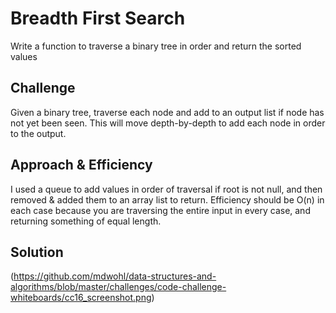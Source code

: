 # Breadth First Search
Write a function to traverse a binary tree in order and return the sorted values

## Challenge
Given a binary tree, traverse each node and add to an output list if node has not yet been seen. This will move depth-by-depth to add each node in order to the output.

## Approach & Efficiency
I used a queue to add values in order of traversal if root is not null, and then removed & added them to an array list to return. Efficiency should be O(n) in each case because you are traversing the entire input in every case, and returning something of equal length.

## Solution
(https://github.com/mdwohl/data-structures-and-algorithms/blob/master/challenges/code-challenge-whiteboards/cc16_screenshot.png)


